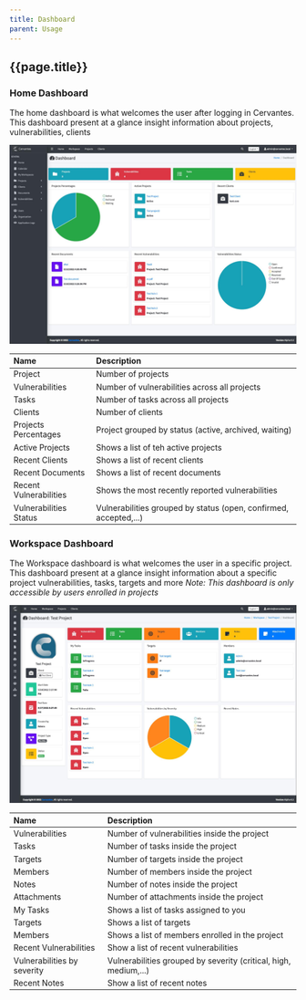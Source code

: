 ```yaml
---
title: Dashboard
parent: Usage
---
```


## {{page.title}}

### Home Dashboard

The home dashboard is what welcomes the user after logging in Cervantes. This dashboard present at a glance insight information about projects, vulnerabilities, clients

![Home Dashboard](../assets/images/dashboards/home-dashboard.jpeg) 

| Name                   | Description                                                       |
|:-----------------------|:------------------------------------------------------------------|
| Project                | Number of projects                                                |
| Vulnerabilities        | Number of vulnerabilities across all projects                     |
| Tasks                  | Number of tasks across all projects                               |
| Clients                | Number of clients                                                 |
| Projects Percentages   | Project grouped by status (active, archived, waiting)             |
| Active Projects        | Shows a list of teh active projects                               |
| Recent Clients         | Shows a list of recent clients                                    |
| Recent Documents       | Shows a list of recent documents                                  |
| Recent Vulnerabilities | Shows the most recently reported vulnerabilities                  |
| Vulnerabilities Status | Vulnerabilities grouped by status (open, confirmed, accepted,...) |

### Workspace Dashboard

The Workspace dashboard is what welcomes the user in a specific project. This dashboard present at a glance insight information about a specific project vulnerabilities, tasks, targets and more
*Note: This dashboard is only accessible by users enrolled in projects*

![Home Dashboard](../assets/images/dashboards/workspace-dashboard.jpeg) 


| Name                        | Description                                                      |
|:----------------------------|:-----------------------------------------------------------------|
| Vulnerabilities             | Number of vulnerabilities inside the project                     |
| Tasks                       | Number of tasks inside the project                               |
| Targets                     | Number of targets inside the project                             |
| Members                     | Number of members inside the project                             |
| Notes                       | Number of notes inside the project                               |
| Attachments                 | Number of attachments inside the project                         |
| My Tasks                    | Shows a list of tasks assigned to you                            |
| Targets                     | Shows a list of targets                                          |
| Members                     | Shows a list of members enrolled in the project                  |
| Recent Vulnerabilities      | Show a list of recent vulnerabilities                            |
| Vulnerabilities by severity | Vulnerabilities grouped by severity (critical, high, medium,...) |
| Recent Notes                | Show a list of recent notes                                      |
